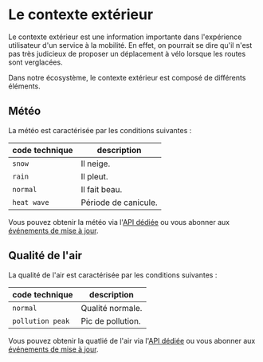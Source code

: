 # Le contexte extérieur

Le contexte extérieur est une information importante dans l'expérience utilisateur d'un service à la mobilité. En effet, on pourrait se dire qu'il n'est pas très judicieux de proposer un déplacement à vélo lorsque les routes sont verglacées.

Dans notre écosystème, le contexte extérieur est composé de différents éléments.

## <a name="weather"></a> Météo

La météo est caractérisée par les conditions suivantes :

| code technique | description |
| --- | --- |
| `snow` | Il neige. |
| `rain` | Il pleut. |
| `normal` | Il fait beau. |
| `heat wave` | Période de canicule. |

Vous pouvez obtenir la météo via l'[API dédiée](api.md#weather) ou vous abonner aux [événements de mise à jour](events.md#weather).

## <a name="air"></a> Qualité de l'air

La qualité de l'air est caractérisée par les conditions suivantes :

| code technique | description |
| --- | --- |
| `normal` | Qualité normale. |
| `pollution peak` | Pic de pollution. |

Vous pouvez obtenir la quatlié de l'air via l'[API dédiée](api.md#air) ou vous abonner aux [événements de mise à jour](events.md#air).
